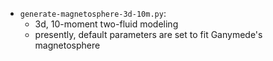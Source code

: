- `generate-magnetosphere-3d-10m.py`:
  - 3d, 10-moment two-fluid modeling
  - presently, default parameters are set to fit Ganymede's magnetosphere
